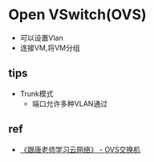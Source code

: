 # Open VSwitch(OVS)
+ 可以设置Vlan
+ 连接VM,将VM分组

## tips
+ Trunk模式
    + 端口允许多种VLAN通过

## ref
+ [《跟唐老师学习云网络》 - OVS交换机](https://bbs.huaweicloud.com/blogs/358029)
